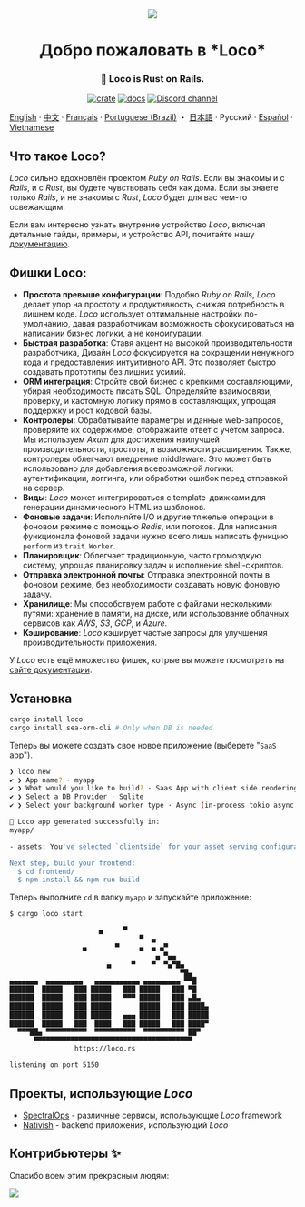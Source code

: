  <div align="center">

   <img src="https://github.com/loco-rs/loco/assets/83390/992d215a-3cd3-42ee-a1c7-de9fd25a5bac"/>

   <h1>Добро пожаловать в *Loco*</h1>

   <h3>
   <!-- <snip id="description" inject_from="yaml"> -->
🚂 Loco is Rust on Rails.
<!--</snip> -->
   </h3>

   [![crate](https://img.shields.io/crates/v/loco-rs.svg)](https://crates.io/crates/loco-rs)
   [![docs](https://docs.rs/loco-rs/badge.svg)](https://docs.rs/loco-rs)
   [![Discord channel](https://img.shields.io/badge/discord-Join-us)](https://discord.gg/fTvyBzwKS8)

 </div>

[English](./README.md) · [中文](./README-zh_CN.md) · [Français](./README.fr.md) · [Portuguese (Brazil)](./README-pt_BR.md) ・ [日本語](./README.ja.md) · Русский · [Español](./README.es.md) · [Vietnamese](./README.vi.md)


## Что такое Loco?
*Loco* сильно вдохновлён проектом *Ruby on Rails*. Если вы знакомы и с *Rails*, и с *Rust*, вы будете чувствовать себя как дома. Если вы знаете только *Rails*, и не знакомы с *Rust*, *Loco* будет для вас чем-то освежающим.

Если вам интересно узнать внутрение устройство *Loco*, включая детальные гайды, примеры, и устройство API, почитайте нашу [документацию](https://loco.rs).


## Фишки Loco:

- **Простота превыше конфигурации**: Подобно *Ruby on Rails*, *Loco* делает упор на простоту и продуктивность, снижая потребность в лишнем коде. *Loco* использует оптимальные настройки по-умолчанию, давая разработчикам возможность сфокусироваться на написании бизнес логики, а не конфигурации.
- **Быстрая разработка**: Ставя акцент на высокой производительности разработчика, Дизайн *Loco* фокусируется на сокращении ненужного кода и предоставления интуитивного API. Это позволяет быстро создавать прототипы без лишних усилий.
- **ORM интеграция**: Стройте свой бизнес с крепкими составляющими, убирая необходимость писать SQL. Определяйте взаимосвязи, проверку, и кастомную логику прямо в составляющих, упрощая поддержку и рост кодовой базы.
- **Контролеры**: Обрабатывайте параметры и данные web-запросов, проверяйте их содержимое, отображайте ответ с учетом запроса. Мы используем *Axum* для достижения наилучшей производительности, простоты, и возможности расширения. Также, контролеры облегчают внедрение middleware. Это может быть использовано для добавления всевозможной логики: аутентификации, логгинга, или обработки ошибок перед отправкой на сервер.
- **Виды**: *Loco* может интегрироваться с template-движками для генерации динамического HTML из шаблонов.
- **Фоновые задачи**: Исполняйте I/O и другие тяжелые операции в фоновом режиме с помощью *Redis*, или потоков. Для написания функционала фоновой задачи нужно всего лишь написать функцию `perform` из `trait Worker`.
- **Планировщик**: Облегчает традиционную, часто громоздкую систему, упрощая планировку задач и исполнение shell-скриптов.
- **Отправка электронной почты**: Отправка электронной почты в фоновом режиме, без необходимости создавать новую фоновую задачу.
- **Хранилище**: Мы способствуем работе с файлами несколькими путями: хранение в памяти, на диске, или использование облачных сервисов как *AWS*, *S3*, *GCP*, и *Azure*.
- **Кэширование**: *Loco* кэширует частые запросы для улучшения производительности приложения.

У *Loco* есть ещё множество фишек, котрые вы можете посмотреть на [сайте документации](https://loco.rs/docs/getting-started/tour/).


## Установка
<!-- <snip id="quick-installation-command" inject_from="yaml" template="sh"> -->
```sh
cargo install loco
cargo install sea-orm-cli # Only when DB is needed
```
<!-- </snip> -->

Теперь вы можете создать свое новое приложение (выберете "`SaaS` app").


<!-- <snip id="loco-cli-new-from-template" inject_from="yaml" template="sh"> -->
```sh
❯ loco new
✔ ❯ App name? · myapp
✔ ❯ What would you like to build? · Saas App with client side rendering
✔ ❯ Select a DB Provider · Sqlite
✔ ❯ Select your background worker type · Async (in-process tokio async tasks)

🚂 Loco app generated successfully in:
myapp/

- assets: You've selected `clientside` for your asset serving configuration.

Next step, build your frontend:
  $ cd frontend/
  $ npm install && npm run build
```
<!-- </snip> -->

Теперь выполните `cd` в папку `myapp` и запускайте приложение:
<!-- <snip id="starting-the-server-command-with-output" inject_from="yaml" template="sh"> -->
```sh
$ cargo loco start

                      ▄     ▀
                                ▀  ▄
                  ▄       ▀     ▄  ▄ ▄▀
                                    ▄ ▀▄▄
                        ▄     ▀    ▀  ▀▄▀█▄
                                          ▀█▄
▄▄▄▄▄▄▄  ▄▄▄▄▄▄▄▄▄   ▄▄▄▄▄▄▄▄▄▄▄ ▄▄▄▄▄▄▄▄▄ ▀▀█
██████  █████   ███ █████   ███ █████   ███ ▀█
██████  █████   ███ █████   ▀▀▀ █████   ███ ▄█▄
██████  █████   ███ █████       █████   ███ ████▄
██████  █████   ███ █████   ▄▄▄ █████   ███ █████
██████  █████   ███  ████   ███ █████   ███ ████▀
  ▀▀▀██▄ ▀▀▀▀▀▀▀▀▀▀  ▀▀▀▀▀▀▀▀▀▀  ▀▀▀▀▀▀▀▀▀▀ ██▀
      ▀▀▀▀▀▀▀▀▀▀▀▀▀▀▀▀▀▀▀▀▀▀▀▀▀▀▀▀▀▀▀▀▀▀▀▀▀▀▀
                https://loco.rs

listening on port 5150
```
<!-- </snip> -->

## Проекты, использующие *Loco*
+ [SpectralOps](https://spectralops.io) - различные сервисы, использующие *Loco*
  framework
+ [Nativish](https://nativi.sh) - backend приложения, использующий *Loco*

## Контрибьютеры ✨
Спасибо всем этим прекрасным людям:

<a href="https://github.com/loco-rs/loco/graphs/contributors">
  <img src="https://contrib.rocks/image?repo=loco-rs/loco" />
</a>
